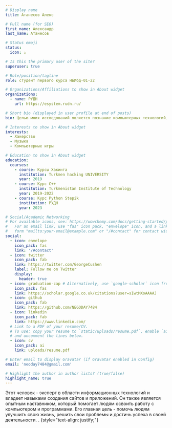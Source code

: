 ```yaml
---
# Display name
title: Атанесов Алекс

# Full name (for SEO)
first_name: Александр
last_name: Атанесов

# Status emoji
status:
  icon: ☕️

# Is this the primary user of the site?
superuser: true

# Role/position/tagline
role: студент первого курса НБИбд-01-22

# Organizations/Affiliations to show in About widget
organizations:
  - name: РУДН
    url: https://esystem.rudn.ru/

# Short bio (displayed in user profile at end of posts)
bio: Целью моих исследований является познание компьютерных технологий, языков программирования и создание исскуственного интелекта.

# Interests to show in About widget
interests:
  - Хакерство
  - Музыка
  - Компьютерные игры

# Education to show in About widget
education:
  courses:
    - course: Курсы Хакинга
      institution: Turkmen hacking UNIVERSITY
      year: 2019
    - course: Курс C++
      institution: Turkmenistan Institute of Technology
      year: 2019-2022
    - course: Курс Python Stepik
      institution: РУДН
      year: 2023

# Social/Academic Networking
# For available icons, see: https://wowchemy.com/docs/getting-started/page-builder/#icons
#   For an email link, use "fas" icon pack, "envelope" icon, and a link in the
#   form "mailto:your-email@example.com" or "/#contact" for contact widget.
social:
  - icon: envelope
    icon_pack: fas
    link: '/#contact'
  - icon: twitter
    icon_pack: fab
    link: https://twitter.com/GeorgeCushen
    label: Follow me on Twitter
    display:
      header: true
  - icon: graduation-cap # Alternatively, use `google-scholar` icon from `ai` icon pack
    icon_pack: fas
    link: https://scholar.google.co.uk/citations?user=sIwtMXoAAAAJ
  - icon: github
    icon_pack: fab
    link: https://github.com/NEGODAY7484
  - icon: linkedin
    icon_pack: fab
    link: https://www.linkedin.com/
  # Link to a PDF of your resume/CV.
  # To use: copy your resume to `static/uploads/resume.pdf`, enable `ai` icons in `params.yaml`,
  # and uncomment the lines below.
  - icon: cv
    icon_pack: ai
    link: uploads/resume.pdf

# Enter email to display Gravatar (if Gravatar enabled in Config)
email: 'neoday7484@gmail.com'

# Highlight the author in author lists? (true/false)
highlight_name: true
---
```


Этот человек - эксперт в области информационных технологий и владеет навыками создания сайтов и приложений. Он также является опытным наставником, который помогает людям освоить работу с компьютером и программами. Его главная цель - помочь людям улучшить свою жизнь, решить свои проблемы и достичь успеха в своей деятельности.
.
{style="text-align: justify;"}
